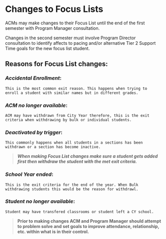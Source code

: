 # Changes to Focus Lists

ACMs may make changes to their Focus List until the end of the first semester with Program Manager consultation. 

Changes in the second semester must involve Program Director consultation to identify affects to pacing and/or alternative Tier 2 Support Time goals for the new focus list student.  


## Reasons for Focus List changes: 


### *Accidental Enrollment*: 
    This is the most common exit reason. This happens when trying to enroll a student with similar names but in different grades. 


### *ACM no longer available*: 
    ACM may have withdrawn from City Year therefore, this is the exit criteria when withdrawing by bulk or individual students.


### *Deactivated by trigger*: 
    This commonly happens when all students in a sections has been withdrawn or a section has become inactive. 
    
> ***When making Focus List changes make sure a student gets added first then withdraw the student with the met exit criteria.*** 


### *School Year ended*: 
    This is the exit criteria for the end of the year. When Bulk withdrawing students this would be the reason for withdrawl.


### *Student no longer available*: 
    Student may have transfered classrooms or student left a CY school.


> **Prior to making changes ACM and Program Manager should attempt to problem solve and set goals to improve attendance, relationship, etc. within what is in their control.**
